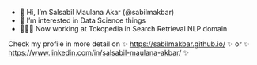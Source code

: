 - 👋 Hi, I’m Salsabil Maulana Akar (@sabilmakbar)
- 👀 I’m interested in Data Science things
- 👨🏽‍💻 Now working at Tokopedia in Search Retrieval NLP domain

Check my profile in more detail on ✨ https://sabilmakbar.github.io/ ✨ or ✨ https://www.linkedin.com/in/salsabil-maulana-akbar/ ✨
<!---
sabilmakbar/sabilmakbar is a ✨ special ✨ repository because its `README.md` (this file) appears on your GitHub profile.
You can click the Preview link to take a look at your changes.
--->
